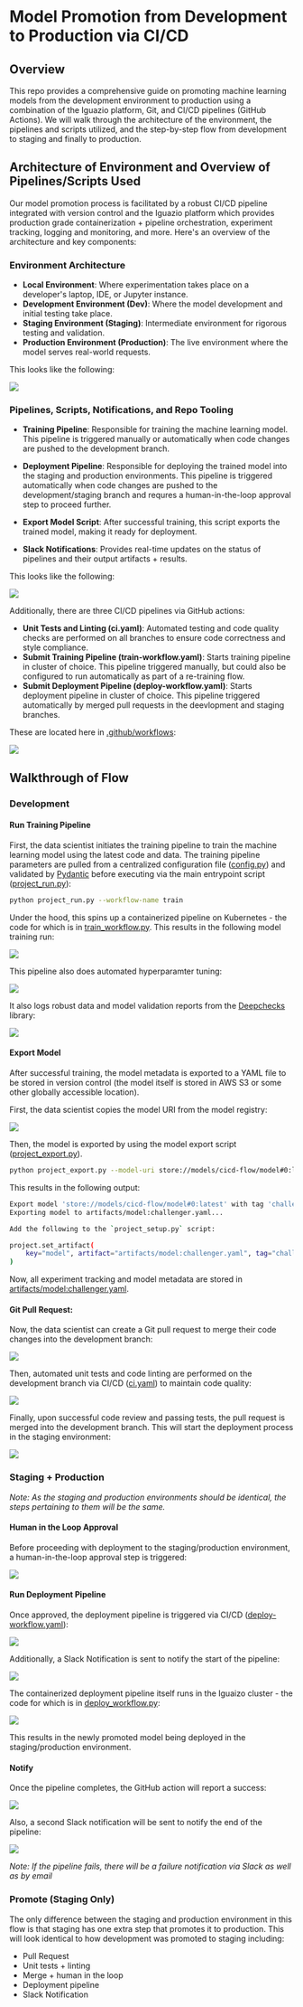 # Model Promotion from Development to Production via CI/CD

## Overview
This repo provides a comprehensive guide on promoting machine learning models from the development environment to production using a combination of the Iguazio platform, Git, and CI/CD pipelines (GitHub Actions). We will walk through the architecture of the environment, the pipelines and scripts utilized, and the step-by-step flow from development to staging and finally to production.

## Architecture of Environment and Overview of Pipelines/Scripts Used
Our model promotion process is facilitated by a robust CI/CD pipeline integrated with version control and the Iguazio platform which provides production grade containerization + pipeline orchestration, experiment tracking, logging and monitoring, and more. Here's an overview of the architecture and key components:

### Environment Architecture
- **Local Environment**: Where experimentation takes place on a developer's laptop, IDE, or Jupyter instance.
- **Development Environment (Dev)**: Where the model development and initial testing take place.
- **Staging Environment (Staging)**: Intermediate environment for rigorous testing and validation.
- **Production Environment (Production)**: The live environment where the model serves real-world requests.

This looks like the following:

![](docs/environment_architecture.png)

### Pipelines, Scripts, Notifications, and Repo Tooling
- **Training Pipeline**: Responsible for training the machine learning model. This pipeline is triggered manually or automatically when code changes are pushed to the development branch.

- **Deployment Pipeline**: Responsible for deploying the trained model into the staging and production environments. This pipeline is triggered automatically when code changes are pushed to the development/staging branch and requres a human-in-the-loop approval step to proceed further.

- **Export Model Script**: After successful training, this script exports the trained model, making it ready for deployment.

- **Slack Notifications**: Provides real-time updates on the status of pipelines and their output artifacts + results.

This looks like the following:

![](docs/pipelines_and_scripts.png)

Additionally, there are three CI/CD pipelines via GitHub actions:
- **Unit Tests and Linting (ci.yaml)**: Automated testing and code quality checks are performed on all branches to ensure code correctness and style compliance.
- **Submit Training Pipeline (train-workflow.yaml)**: Starts training pipeline in cluster of choice. This pipeline triggered manually, but could also be configured to run automatically as part of a re-training flow.
- **Submit Deployment Pipeline (deploy-workflow.yaml)**: Starts deployment pipeline in cluster of choice. This pipeline triggered automatically by merged pull requests in the deevlopment and staging branches.

These are located here in [.github/workflows](.github/workflows):

![](docs/cicd_pipelines.png)

## Walkthrough of Flow

### Development

#### Run Training Pipeline
First, the data scientist initiates the training pipeline to train the machine learning model using the latest code and data. The training pipeline parameters are pulled from a centralized configuration file ([config.py](config.py)) and validated by [Pydantic](https://docs.pydantic.dev/1.10/) before executing via the main entrypoint script ([project_run.py](project_run.py)):

```bash
python project_run.py --workflow-name train
```

Under the hood, this spins up a containerized pipeline on Kubernetes - the code for which is in [train_workflow.py](src/workflows/train_workflow.py). This results in the following model training run:

![](docs/training_pipeline.png)

This pipeline also does automated hyperparamter tuning:

![](docs/training_results.png)

It also logs robust data and model validation reports from the [Deepchecks](https://docs.deepchecks.com/stable/getting-started/welcome.html) library:

![](docs/training_model_validation.png)

#### Export Model
After successful training, the model metadata is exported to a YAML file to be stored in version control (the model itself is stored in AWS S3 or some other globally accessible location).

First, the data scientist copies the model URI from the model registry:

![](docs/model_uri.png)

Then, the model is exported by using the model export script ([project_export.py](project_export.py)). 

```bash
python project_export.py --model-uri store://models/cicd-flow/model#0:latest
```

This results in the following output:

```bash
Export model 'store://models/cicd-flow/model#0:latest' with tag 'challenger'? (yes/no): yes
Exporting model to artifacts/model:challenger.yaml...

Add the following to the `project_setup.py` script:

project.set_artifact(
    key="model", artifact="artifacts/model:challenger.yaml", tag="challenger"
)
```

Now, all experiment tracking and model metadata are stored in [artifacts/model:challenger.yaml](artifacts/model:challenger.yaml).

#### Git Pull Request:
Now, the data scientist can create a Git pull request to merge their code changes into the development branch:

![](docs/open_pr.png)

Then, automated unit tests and code linting are performed on the development branch via CI/CD ([ci.yaml](.github/workflows/ci.yaml)) to maintain code quality:

![](docs/unit_tests.png)

Finally, upon successful code review and passing tests, the pull request is merged into the development branch. This will start the deployment process in the staging environment:

![](docs/pr_merge_dev.png)

### Staging + Production
*Note: As the staging and production environments should be identical, the steps pertaining to them will be the same.*

#### Human in the Loop Approval
Before proceeding with deployment to the staging/production environment, a human-in-the-loop approval step is triggered:

![](docs/human_in_the_loop.png)

#### Run Deployment Pipeline
Once approved, the deployment pipeline is triggered via CI/CD ([deploy-workflow.yaml](.github/workflows/deploy-workflow.yaml)):

![](docs/start_deploy.png)

Additionally, a Slack Notification is sent to notify the start of the pipeline:

![](docs/slack_1.png)

The containerized deployment pipeline itself runs in the Iguaizo cluster - the code for which is in [deploy_workflow.py](src/workflows/deploy_workflow.py):

![](docs/deploy_pipeline.png)

This results in the newly promoted model being deployed in the staging/production environment.

#### Notify

Once the pipeline completes, the GitHub action will report a success:

![](docs/complete_deploy.png)

Also, a second Slack notification will be sent to notify the end of the pipeline:

![](docs/slack_2.png)

*Note: If the pipeline fails, there will be a failure notification via Slack as well as by email*

### Promote (Staging Only)
The only difference between the staging and production environment in this flow is that staging has one extra step that promotes it to production. This will look identical to how development was promoted to staging including:
- Pull Request
- Unit tests + linting
- Merge + human in the loop
- Deployment pipeline
- Slack Notification